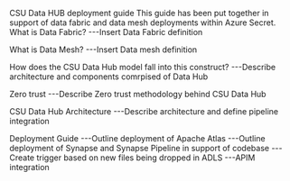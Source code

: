 CSU Data HUB deployment guide
This guide has been put together in support of data fabric and data mesh deployments within Azure Secret.
What is Data Fabric?
---Insert Data Fabric definition

What is Data Mesh?
---Insert Data mesh definition

How does the CSU Data Hub model fall into this construct?
---Describe architecture and components comrpised of Data Hub

Zero trust
---Describe Zero trust methodology behind CSU Data Hub

CSU Data Hub Architecture
---Describe architecture and define pipeline integration

Deployment Guide
---Outline deployment of Apache Atlas ---Outline deployment of Synapse and Synapse Pipeline in support of codebase ---Create trigger based on new files being dropped in ADLS ---APIM integration
